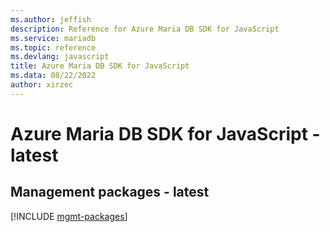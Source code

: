 ```yaml
---
ms.author: jeffish
description: Reference for Azure Maria DB SDK for JavaScript
ms.service: mariadb
ms.topic: reference
ms.devlang: javascript
title: Azure Maria DB SDK for JavaScript
ms.data: 08/22/2022
author: xirzec
---
```

# Azure Maria DB SDK for JavaScript - latest

## Management packages - latest
[!INCLUDE [mgmt-packages](maria-db-mgmt-index.md)]